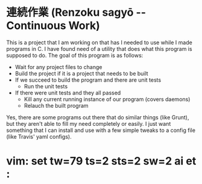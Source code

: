 連続作業 (Renzoku sagyō -- Continuous Work)
===========================================
This is a project that I am working on that has I needed to use while I made
programs in C. I have found need of a utility that does what this program is
supposed to do. The goal of this program is as follows:

- Wait for any project files to change
- Build the project if it is a project that needs to be built
- If we succeed to build the program and there are unit tests
  - Run the unit tests
- If there were unit tests and they all passed
  - Kill any current running instance of our program (covers daemons)
  - Relauch the built program

Yes, there are some programs out there that do similar things (like Grunt), but
they aren't able to fill my need completely or easily. I just want something
that I can install and use with a few simple tweaks to a config file (like
Travis' yaml configs).

# vim: set tw=79 ts=2 sts=2 sw=2 ai et :
